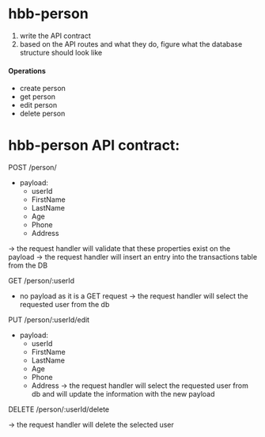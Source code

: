 # hbb-person
 
 1. write the API contract
 2. based on the API routes and what they do, figure what the database structure should look like
 
#### Operations
- create person
- get person
- edit person
- delete person

# hbb-person API contract:

POST /person/
- payload:
    - userId
    - FirstName
    - LastName
    - Age
    - Phone
    - Address
    
-> the request handler will validate that these properties exist on the payload
-> the request handler will insert an entry into the transactions table from the DB

GET /person/:userId
- no payload as it is a GET request
-> the request handler will select the requested user from the db

PUT /person/:userId/edit
- payload:
    - userId
    - FirstName
    - LastName
    - Age
    - Phone
    - Address
-> the request handler will select the requested user from db and will update the information with the new payload

DELETE /person/:userId/delete

-> the request handler will delete the selected user







